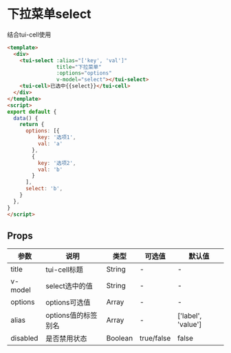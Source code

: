 # 下拉菜单select

结合tui-cell使用

```html
<template>
  <div>
    <tui-select :alias="['key', 'val']"
                title="下拉菜单"
                :options="options"
                v-model="select"></tui-select>
    <tui-cell>已选中{{select}}</tui-cell>
  </div>
</template>
<script>
export default {
  data() {
    return {
      options: [{
          key: '选项1',
          val: 'a'
        },
        {
          key: '选项2',
          val: 'b'
        }
      ],
      select: 'b',
    }
  },
}
</script>
```

## Props

| 参数        | 说明          | 类型     | 可选值       | 默认值  |
| ---------- | ------------- | ------- | ----------- | ------ |
| title      | tui-cell标题 | String | -  | - |
| v-model    | select选中的值 | String | -  | - |
| options    | options可选值 | Array | -  | - |
| alias      | options值的标签别名 | Array | -  | ['label', 'value'] |
| disabled   | 是否禁用状态 | Boolean | true/false | false